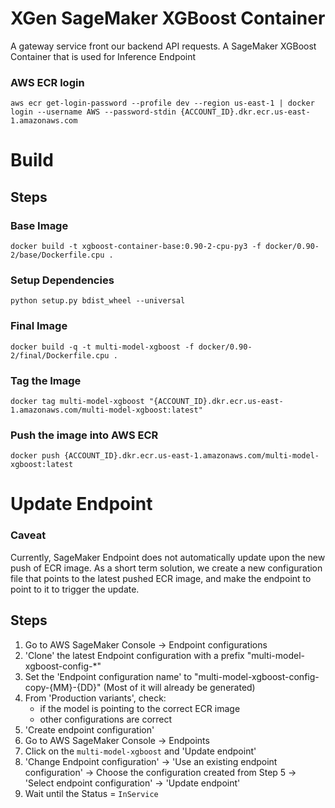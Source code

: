 # XGen SageMaker XGBoost Container
A gateway service front our backend API requests.
A SageMaker XGBoost Container that is used for Inference Endpoint

### AWS ECR login
```
aws ecr get-login-password --profile dev --region us-east-1 | docker login --username AWS --password-stdin {ACCOUNT_ID}.dkr.ecr.us-east-1.amazonaws.com
```

# Build
## Steps
### Base Image
```
docker build -t xgboost-container-base:0.90-2-cpu-py3 -f docker/0.90-2/base/Dockerfile.cpu .
```

### Setup Dependencies
```
python setup.py bdist_wheel --universal
```

### Final Image
```
docker build -q -t multi-model-xgboost -f docker/0.90-2/final/Dockerfile.cpu .
```

### Tag the Image
```
docker tag multi-model-xgboost "{ACCOUNT_ID}.dkr.ecr.us-east-1.amazonaws.com/multi-model-xgboost:latest"
```

### Push the image into AWS ECR
```
docker push {ACCOUNT_ID}.dkr.ecr.us-east-1.amazonaws.com/multi-model-xgboost:latest
```

# Update Endpoint
### Caveat
Currently, SageMaker Endpoint does not automatically update upon the new push of ECR image. As a short term solution, we create a new configuration file that points to the latest pushed ECR image, and make the endpoint to point to it to trigger the update.

## Steps
1. Go to AWS SageMaker Console -> Endpoint configurations
2. 'Clone' the latest Endpoint configuration with a prefix "multi-model-xgboost-config-*"
3. Set the 'Endpoint configuration name' to "multi-model-xgboost-config-copy-{MM}-{DD}" (Most of it will already be generated)
4. From 'Production variants', check:
   - if the model is pointing to the correct ECR image
   - other configurations are correct
5. 'Create endpoint configuration'
6. Go to AWS SageMaker Console -> Endpoints
7. Click on the `multi-model-xgboost` and 'Update endpoint'
8. 'Change Endpoint configuration' -> 'Use an existing endpoint configuration' -> Choose the configuration created from Step 5 -> 'Select endpoint configuration' -> 'Update endpoint'
9. Wait until the Status = `InService`
